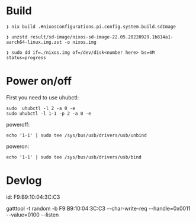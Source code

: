 # Build

```
❯ nix build .#nixosConfigurations.pi.config.system.build.sdImage  

❯ unzstd result/sd-image/nixos-sd-image-22.05.20220929.1b814a1-aarch64-linux.img.zst -o nixos.img

❯ sudo dd if=./nixos.img of=/dev/disk<number here> bs=4M status=progress
```


# Power on/off

First you need to use uhubctl:
```
sudo  uhubctl -l 2 -a 0 -e
sudo uhubctl -l 1-1 -p 2 -a 0 -e
```


poweroff:
```
echo '1-1' | sudo tee /sys/bus/usb/drivers/usb/unbind
```

poweron:
```
echo '1-1' | sudo tee /sys/bus/usb/drivers/usb/bind
```

# Devlog

id: F9:B9:10:04:3C:C3


gatttool -t random -b F9:B9:10:04:3C:C3 --char-write-req --handle=0x0011 --value=0100 --listen